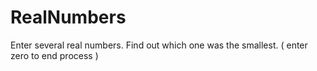 # RealNumbers
Enter several real numbers. Find out which one was the smallest. ( enter zero to end process )
